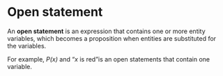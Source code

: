 # Open statement
An **open statement** is an expression that contains one or more entity variables, which becomes a proposition when entities are substituted for the variables. 

For example, *P(x)* and “*x* is red”is an open statements that contain one variable.